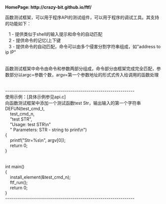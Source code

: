 <p>
	<strong>HomePage:&nbsp;http://crazy-bit.github.io/ftf/</strong>
</p>
<p>
	函数测试框架，可以用于程序API的测试组件，可以用于程序的调试工具。其支持的功能如下：
</p>
&nbsp; &nbsp;1 - 提供类似于shell的输入提示和命令的自动匹配<br />
&nbsp; &nbsp;2 - 提供命令的记忆(上下键<br />
&nbsp; &nbsp;3 - 提供命令的自动匹配，命令可以由多个侵害分割字符串组成，如&quot;address to ip IP&quot;<br />
<br />
<br />
函数测试框架中命令由命令和参数两部分组成，命令部分由框架完成完全匹配，参数部分以argc=参数个数，argv=第一个参数地址的形式式传入给调用的函数处理<br />
<br />
<br />
-----------------------------------------------------------------<br />
使用示例：[具体示例参见api.c]<br />
向函数测试框架中添加一个测试函数test Str，输出输入的第一个字符串<br />
DEFUN(test_cmd_t,<br />
&nbsp; &nbsp; test_cmd_n,<br />
&nbsp; &nbsp; &quot;test STR&quot;,<br />
&nbsp; &nbsp; &quot;Usage: test STR\n&quot;<br />
&nbsp; &nbsp; &quot;<span style="white-space:pre"> </span>Parameters: STR - string to print\n&quot;)<br />
{<br />
&nbsp; &nbsp; printf(&quot;Str=%s\n&quot;, argv[0]);<br />
&nbsp; &nbsp; return 0;<br />
}<br />
<br />
<br />
int main()<br />
{<br />
&nbsp; &nbsp; install_element(&amp;test_cmd_n);<br />
&nbsp; &nbsp; ftf_run();<br />
&nbsp; &nbsp; return 0;<br />
}<br />
-----------------------------------------------------------------
